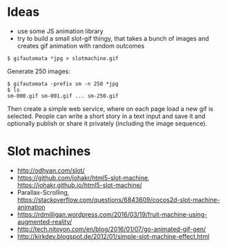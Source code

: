 # Ideas

* use some JS animation library
* try to build a small slot-gif thingy, that takes a bunch of images and creates gif animation with random outcomes

```
$ gifautomata *jpg > slotmachine.gif
```

Generate 250 images:

```
$ gifautomata -prefix sm -n 250 *jpg
$ ls
sm-000.gif sm-001.gif ... sm-250.gif
```

Then create a simple web service, where on each page load a new gif is
selected. People can write a short story in a text input and save it and
optionally publish or share it privately (including the image sequence).


# Slot machines

* http://odhyan.com/slot/
* https://github.com/johakr/html5-slot-machine, https://johakr.github.io/html5-slot-machine/
* Parallax-Scrolling, https://stackoverflow.com/questions/6843609/cocos2d-slot-machine-animation
* https://rdmilligan.wordpress.com/2016/03/19/fruit-machine-using-augmented-reality/
* http://tech.nitoyon.com/en/blog/2016/01/07/go-animated-gif-gen/
* http://kirkdev.blogspot.de/2012/01/simple-slot-machine-effect.html

